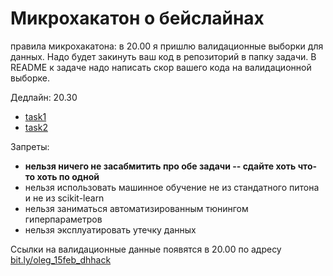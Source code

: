 # Микрохакатон о бейслайнах

правила микрохакатона:
в 20.00 я пришлю валидационные выборки для данных. 
Надо будет закинуть ваш код в репозиторий в папку задачи. 
В README к задаче надо написать скор вашего кода на валидационной выборке.

Дедлайн: 20.30

* [task1](task1)
* [task2](task2)

Запреты:
* **нельзя ничего не засабмитить про обе задачи -- сдайте хоть что-то хоть по одной**
* нельзя использовать машинное обучение не из стандатного питона и не из scikit-learn
* нельзя заниматься автоматизированным тюнингом гиперпараметров
* нельзя эксплуатировать утечку данных

Ссылки на валидационные данные появятся в 20.00 по адресу [bit.ly/oleg_15feb_dhhack](http://bit.ly/oleg_15feb_dhhack)
